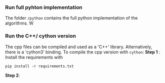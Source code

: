 ### Run full pyhton implementation 
The folder `/python` contains the full python implementation of the algorithms. W
 ### Run the C++/ cython version 
The cpp files can be compiled and used as a 'C++' library. Alternatively, there is a 'cython3' binding. 
To compile the cpp version with `cython`: 
**Step 1** : Install the requirements with

`pip install -r requirements.txt`

**Step 2**: 